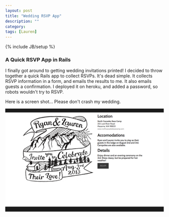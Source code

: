 ```yaml
---
layout: post
title: "Wedding RSVP App"
description: ""
category:
tags: [Lauren]
---
```

{% include JB/setup %}

### A Quick RSVP App in Rails

I finally got around to getting wedding invitations printed!  I decided to throw together a quick Rails app to collect RSVPs.  It's dead simple.  It collects RSVP information in a form, and emails the results to me.  It also emails guests a confirmation. I deployed it on heroku, and added a password, so robots wouldn't try to RSVP.

Here is a screen shot... Please don't crash my wedding.

<img src="wedding-rsvp-image.png" width="800">




